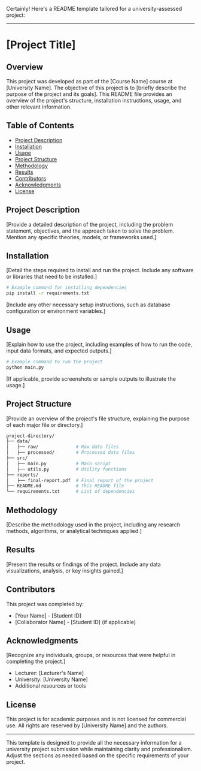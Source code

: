 Certainly! Here's a README template tailored for a university-assessed project:

---

# [Project Title]

## Overview

This project was developed as part of the [Course Name] course at [University Name]. The objective of this project is to [briefly describe the purpose of the project and its goals]. This README file provides an overview of the project's structure, installation instructions, usage, and other relevant information.

## Table of Contents

- [Project Description](#project-description)
- [Installation](#installation)
- [Usage](#usage)
- [Project Structure](#project-structure)
- [Methodology](#methodology)
- [Results](#results)
- [Contributors](#contributors)
- [Acknowledgments](#acknowledgments)
- [License](#license)

## Project Description

[Provide a detailed description of the project, including the problem statement, objectives, and the approach taken to solve the problem. Mention any specific theories, models, or frameworks used.]

## Installation

[Detail the steps required to install and run the project. Include any software or libraries that need to be installed.]

```bash
# Example command for installing dependencies
pip install -r requirements.txt
```

[Include any other necessary setup instructions, such as database configuration or environment variables.]

## Usage

[Explain how to use the project, including examples of how to run the code, input data formats, and expected outputs.]

```bash
# Example command to run the project
python main.py
```

[If applicable, provide screenshots or sample outputs to illustrate the usage.]

## Project Structure

[Provide an overview of the project's file structure, explaining the purpose of each major file or directory.]

```bash
project-directory/
├── data/
│   ├── raw/              # Raw data files
│   ├── processed/        # Processed data files
├── src/
│   ├── main.py           # Main script
│   ├── utils.py          # Utility functions
├── reports/
│   ├── final-report.pdf  # Final report of the project
├── README.md             # This README file
└── requirements.txt      # List of dependencies
```

## Methodology

[Describe the methodology used in the project, including any research methods, algorithms, or analytical techniques applied.]

## Results

[Present the results or findings of the project. Include any data visualizations, analysis, or key insights gained.]

## Contributors

This project was completed by:

- [Your Name] - [Student ID]
- [Collaborator Name] - [Student ID] (if applicable)

## Acknowledgments

[Recognize any individuals, groups, or resources that were helpful in completing the project.]

- Lecturer: [Lecturer's Name]
- University: [University Name]
- Additional resources or tools

## License

This project is for academic purposes and is not licensed for commercial use. All rights are reserved by [University Name] and the authors.

---

This template is designed to provide all the necessary information for a university project submission while maintaining clarity and professionalism. Adjust the sections as needed based on the specific requirements of your project.